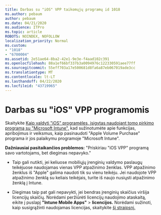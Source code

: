 ```yaml
---
title: Darbas su "iOS" VPP taikomųjų programų id 1018
ms.author: pebaum
author: pebaum
ms.date: 04/21/2020
ms.audience: ITPro
ms.topic: article
ROBOTS: NOINDEX, NOFOLLOW
localization_priority: Normal
ms.custom:
- "1018"
- "6700004"
ms.assetid: 2e51ae64-8ba2-42e1-9e3e-f4aad102c391
ms.openlocfilehash: 88a1ef66bf337b3a0094976c122330591aee77ff
ms.sourcegitcommit: 55eff703a17e500681d8fa6a87eb067019ade3cc
ms.translationtype: MT
ms.contentlocale: lt-LT
ms.lasthandoff: 04/22/2020
ms.locfileid: "43719965"
---
```

# <a name="working-with-ios-vpp-applications"></a>Darbas su "iOS" VPP programomis

Skaitykite [Kaip valdyti "iOS" programėles, įsigytas naudojant tomo pirkimo programą su "Microsoft Intune",](https://docs.microsoft.com/intune/vpp-apps-ios) kad sužinotumėte apie funkcijas, apribojimus ir veiksmus, kaip pasinaudoti "Apple Volume Purchase" programa ir jos palaikymu programoje "Microsoft Intune".
  
 **Dažniausiai pasitaikančios problemos:** "Priskiriau "iOS VPP" programą savo vartotojams, bet diegimas nepavyko."
  
- Taip gali nutikti, jei keliuose mobiliųjų įrenginių valdymo paslaugų teikėjuose naudojamas vienas VPP atpažinimo ženklas. VPP atpažinimo ženklus iš "Apple" galima naudoti tik su vienu teikėju. Jei naudojote VPP atpažinimo ženklą su keliais teikėjais, turite iš naujo nusiųsti atpažinimo ženklą į Intune.

- Diegimas taip pat gali nepavykti, jei bendras įrenginių skaičius viršija licencijų skaičių. Norėdami peržiūrėti licencijų naudojimo ataskaitą, eikite į puslapį **"Intune Mobile Apps"** \> **licencijos.** Norėdami sužinoti, kaip susigrąžinti naudojamas licencijas, skaitykite [šį straipsnį.](https://docs.microsoft.com/intune/vpp-apps-ios#revoking-app-licenses-and-deleting-tokens)
